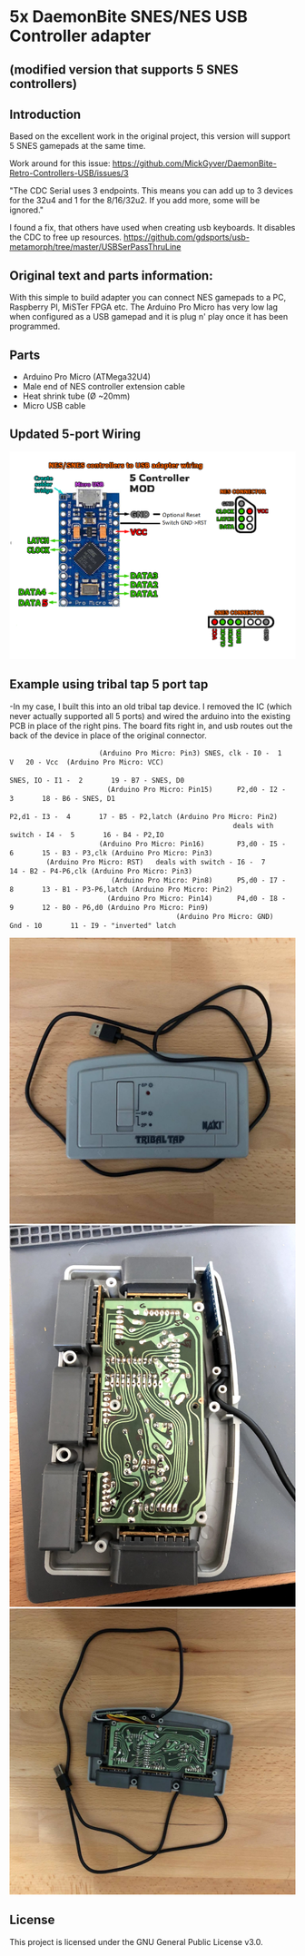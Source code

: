 # 5x DaemonBite SNES/NES USB Controller adapter  
## (modified version that supports 5 SNES controllers)

## Introduction
Based on the excellent work in the original project, this version will support 5 SNES gamepads at the same time.

Work around for this issue:
https://github.com/MickGyver/DaemonBite-Retro-Controllers-USB/issues/3

"The CDC Serial uses 3 endpoints. This means you can add up to 3 devices for the 32u4 and 1 for the 8/16/32u2. If you add more, some will be ignored."

I found a fix, that others have used when creating usb keyboards. It disables the CDC to free up resources. https://github.com/gdsports/usb-metamorph/tree/master/USBSerPassThruLine


## Original text and parts information:
With this simple to build  adapter you can connect NES gamepads to a PC, Raspberry PI, MiSTer FPGA etc. The Arduino Pro Micro has very low lag when configured as a USB gamepad and it is plug n' play once it has been programmed. 

## Parts
- Arduino Pro Micro (ATMega32U4)
- Male end of NES controller extension cable
- Heat shrink tube (Ø ~20mm)
- Micro USB cable

## Updated 5-port Wiring
![Assemble1](images/snes-usb-adapter-wiring%20-5player.png)

## Example using tribal tap 5 port tap
 -In my case, I built this into an old tribal tap device.  I removed the IC (which never actually supported all 5 ports) and wired the arduino into the existing PCB in place of the right pins.  The board fits right in, and usb routes out the back of the device in place of the original connector.
 
 
					      (Arduino Pro Micro: Pin3)	SNES, clk - I0 -  1   V   20 - Vcc  (Arduino Pro Micro: VCC)
												                          SNES, IO - I1 -  2       19 - B7 - SNES, D0
					        (Arduino Pro Micro: Pin15)		P2,d0 - I2 -  3       18 - B6 - SNES, D1
							                            						P2,d1 - I3 -  4       17 - B5 - P2,latch (Arduino Pro Micro: Pin2)
										                   deals with switch - I4 -  5       16 - B4 - P2,IO
				      	  (Arduino Pro Micro: Pin16)		P3,d0 - I5 -  6       15 - B3 - P3,clk (Arduino Pro Micro: Pin3)
			 (Arduino Pro Micro: RST)	deals with switch - I6 -  7       14 - B2 - P4-P6,clk (Arduino Pro Micro: Pin3)
					         (Arduino Pro Micro: Pin8)		P5,d0 - I7 -  8       13 - B1 - P3-P6,latch (Arduino Pro Micro: Pin2)
					        (Arduino Pro Micro: Pin14)		P4,d0 - I8 -  9       12 - B0 - P6,d0 (Arduino Pro Micro: Pin9)
								             (Arduino Pro Micro: GND)   Gnd - 10       11 - I9 - "inverted" latch
								

![Assemble1](images/tap1.jpg)
![Assemble1](images/tap2.jpg)
![Assemble1](images/tap3.jpg)

## License
This project is licensed under the GNU General Public License v3.0.
